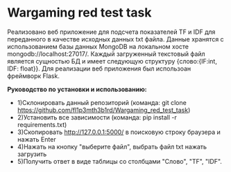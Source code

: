 # Wargaming red test task
Реализовано веб приложение для подсчета показателей TF и IDF для переданного в качестве исходных данных txt файла.
Данные хранятся с использованием базы данных MongoDB на локальном хосте mongodb://localhost:27017/.
Каждый загруженный текстовый файл является сущностью БД и имеет следующую структуру {слово:{IF:int, IDF: float}}.
Для реализации веб приложения был использоан фреймворк Flask.

**Руководство по установки и использованию:**
* 1)Склонировать данный репозиторий (команда: git clone https://github.com/fl1p3mth3b1rd/Wargaming_red_test_task)
* 2)Установить все зависимости (команда: pip install -r requirements.txt)
* 3)Скопировать http://127.0.0.1:5000/ в поисковую строку браузера и нажать Enter
* 4)Нажать на кнопку "выберите файл", выбрать файл txt нажать загрузить
* 5)Получить ответ в виде таблицы со столбцами "Слово", "TF", "IDF".
